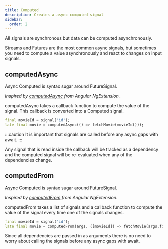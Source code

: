 ```yaml
---
title: Computed
description: Creates a async computed signal
sidebar:
  order: 2
---
```


All signals are synchronous but data can be computed asynchronously.

Streams and Futures are the most common async signals, but sometimes you need to compute a value asynchronously and react to changes on input signals.

## computedAsync

Async Computed is syntax sugar around FutureSignal.

_Inspired by [computedAsync](https://ngxtension.netlify.app/utilities/signals/computed-async/) from Angular NgExtension._

computedAsync takes a callback function to compute the value
of the signal. This callback is converted into a Computed signal.

```dart
final movieId = signal('id');
late final movie = computedAsync(() => fetchMovie(movieId()));
```
:::caution
It is important that signals are called before any async gaps with await.
:::

Any signal that is read inside the callback will be tracked as a dependency and the computed signal will be re-evaluated when any of the dependencies change.

## computedFrom

Async Computed is syntax sugar around FutureSignal.

_Inspired by [computedFrom](https://ngxtension.netlify.app/utilities/signals/computed-from/) from Angular NgExtension._

computedFrom takes a list of signals and a callback function to
compute the value of the signal every time one of the signals changes.

```dart
final movieId = signal('id');
late final movie = computedFrom(args, ([movieId]) => fetchMovie(args.first));
```

Since all dependencies are passed in as arguments there is no need to worry about calling the signals before any async gaps with await.
